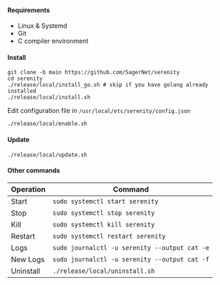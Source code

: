 #### Requirements

* Linux & Systemd
* Git
* C compiler environment

#### Install

```shell
git clone -b main https://github.com/SagerNet/serenity
cd serenity
./release/local/install_go.sh # skip if you have golang already installed
./release/local/install.sh
```

Edit configuration file in `/usr/local/etc/serenity/config.json`

```shell
./release/local/enable.sh
```

#### Update

```shell
./release/local/update.sh
```

#### Other commands

| Operation | Command                                       |
|-----------|-----------------------------------------------|
| Start     | `sudo systemctl start serenity`               |
| Stop      | `sudo systemctl stop serenity`                |
| Kill      | `sudo systemctl kill serenity`                |
| Restart   | `sudo systemctl restart serenity`             |
| Logs      | `sudo journalctl -u serenity --output cat -e` |
| New Logs  | `sudo journalctl -u serenity --output cat -f` |
| Uninstall | `./release/local/uninstall.sh`                |